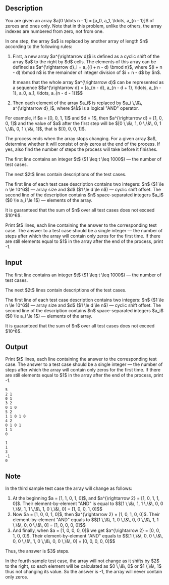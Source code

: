 ## Description

<div><p>You are given an array $a[0 \ldots n - 1] = [a_0, a_1, \ldots, a_{n - 1}]$ of zeroes and ones only. Note that in this problem, unlike the others, the array indexes are numbered from zero, not from one.</p><p>In one step, the array $a$ is replaced by another array of length $n$ according to the following rules: </p><ol> <li> First, a new array $a^{\rightarrow d}$ is defined as a cyclic shift of the array $a$ to the right by $d$ cells. The elements of this array can be defined as $a^{\rightarrow d}_i = a_{(i + n - d) \bmod n}$, where $(i + n - d) \bmod n$ is the remainder of integer division of $i + n - d$ by $n$. <p> It means that the whole array $a^{\rightarrow d}$ can be represented as a sequence $$a^{\rightarrow d} = [a_{n - d}, a_{n - d + 1}, \ldots, a_{n - 1}, a_0, a_1, \ldots, a_{n - d - 1}]$$</p><p> </p></li><li> Then each element of the array $a_i$ is replaced by $a_i \,\&amp;\, a^{\rightarrow d}_i$, where $\&amp;$ is a logical "AND" operator. </li></ol><p>For example, if $a = [0, 0, 1, 1]$ and $d = 1$, then $a^{\rightarrow d} = [1, 0, 0, 1]$ and the value of $a$ after the first step will be $[0 \,\&amp;\, 1, 0 \,\&amp;\, 0, 1 \,\&amp;\, 0, 1 \,\&amp;\, 1]$, that is $[0, 0, 0, 1]$.</p><p>The process ends when the array stops changing. For a given array $a$, determine whether it will consist of only zeros at the end of the process. If yes, also find the number of steps the process will take before it finishes.</p></div><div class="input-specification"><p>The first line contains an integer $t$ ($1 \leq t \leq 1000$)&nbsp;— the number of test cases.</p><p>The next $2t$ lines contain descriptions of the test cases. </p><p>The first line of each test case description contains two integers: $n$ ($1 \le n \le 10^6$)&nbsp;— array size and $d$ ($1 \le d \le n$)&nbsp;— cyclic shift offset. The second line of the description contains $n$ space-separated integers $a_i$ ($0 \le a_i \le 1$)&nbsp;— elements of the array.</p><p>It is guaranteed that the sum of $n$ over all test cases does not exceed $10^6$.</p></div><div class="output-specification"><p>Print $t$ lines, each line containing the answer to the corresponding test case. The answer to a test case should be a single integer&nbsp;— the number of steps after which the array will contain only zeros for the first time. If there are still elements equal to $1$ in the array after the end of the process, print <span class="tex-font-style-tt">-1</span>.</p></div>

## Input

<p>The first line contains an integer $t$ ($1 \leq t \leq 1000$)&nbsp;— the number of test cases.</p><p>The next $2t$ lines contain descriptions of the test cases. </p><p>The first line of each test case description contains two integers: $n$ ($1 \le n \le 10^6$)&nbsp;— array size and $d$ ($1 \le d \le n$)&nbsp;— cyclic shift offset. The second line of the description contains $n$ space-separated integers $a_i$ ($0 \le a_i \le 1$)&nbsp;— elements of the array.</p><p>It is guaranteed that the sum of $n$ over all test cases does not exceed $10^6$.</p>

## Output

<p>Print $t$ lines, each line containing the answer to the corresponding test case. The answer to a test case should be a single integer&nbsp;— the number of steps after which the array will contain only zeros for the first time. If there are still elements equal to $1$ in the array after the end of the process, print <span class="tex-font-style-tt">-1</span>.</p>





```input1
5
2 1
0 1
3 2
0 1 0
5 2
1 1 0 1 0
4 2
0 1 0 1
1 1
0
```




```output1
1
1
3
-1
0
```



## Note

<p>In the third sample test case the array will change as follows: </p><ol> <li> At the beginning $a = [1, 1, 0, 1, 0]$, and $a^{\rightarrow 2} = [1, 0, 1, 1, 0]$. Their element-by-element "AND" is equal to $$[1 \,\&amp;\, 1, 1 \,\&amp;\, 0, 0 \,\&amp;\, 1, 1 \,\&amp;\, 1, 0 \,\&amp;\, 0] = [1, 0, 0, 1, 0]$$ </li><li> Now $a = [1, 0, 0, 1, 0]$, then $a^{\rightarrow 2} = [1, 0, 1, 0, 0]$. Their element-by-element "AND" equals to $$[1 \,\&amp;\, 1, 0 \,\&amp;\, 0, 0 \,\&amp;\, 1, 1 \,\&amp;\, 0, 0 \,\&amp;\, 0] = [1, 0, 0, 0, 0]$$ </li><li> And finally, when $a = [1, 0, 0, 0, 0]$ we get $a^{\rightarrow 2} = [0, 0, 1, 0, 0]$. Their element-by-element "AND" equals to $$[1 \,\&amp;\, 0, 0 \,\&amp;\, 0, 0 \,\&amp;\, 1, 0 \,\&amp;\, 0, 0 \,\&amp;\, 0] = [0, 0, 0, 0, 0]$$ </li></ol> Thus, the answer is $3$ steps.<p>In the fourth sample test case, the array will not change as it shifts by $2$ to the right, so each element will be calculated as $0 \,\&amp;\, 0$ or $1 \,\&amp;\, 1$ thus not changing its value. So the answer is <span class="tex-font-style-tt">-1</span>, the array will never contain only zeros.</p>
